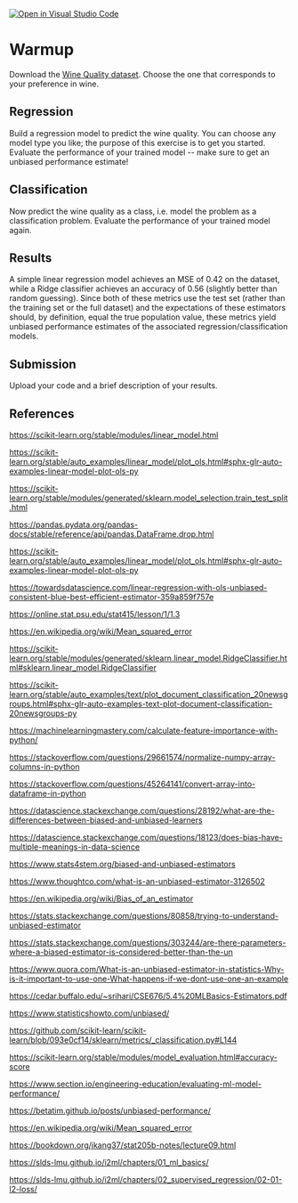 [![Open in Visual Studio Code](https://classroom.github.com/assets/open-in-vscode-718a45dd9cf7e7f842a935f5ebbe5719a5e09af4491e668f4dbf3b35d5cca122.svg)](https://classroom.github.com/online_ide?assignment_repo_id=11789041&assignment_repo_type=AssignmentRepo)
# Warmup

Download the [Wine Quality
dataset](https://archive-beta.ics.uci.edu/dataset/186/wine+quality). Choose the
one that corresponds to your preference in wine.

## Regression

Build a regression model to predict the wine quality. You can choose any model
type you like; the purpose of this exercise is to get you started. Evaluate the
performance of your trained model -- make sure to get an unbiased performance
estimate!

## Classification

Now predict the wine quality as a class, i.e. model the problem as a
classification problem. Evaluate the performance of your trained model again.

## Results 
A simple linear regression model achieves an MSE of 0.42 on the dataset, while a Ridge classifier achieves an accuracy of 0.56 (slightly better than random guessing). Since both of these metrics use the test set (rather than the training set or the full dataset) and the expectations of these estimators should, by definition, equal the true population value, these metrics yield unbiased performance estimates of the associated regression/classification models. 

## Submission

Upload your code and a brief description of your results.

## References 

https://scikit-learn.org/stable/modules/linear_model.html

https://scikit-learn.org/stable/auto_examples/linear_model/plot_ols.html#sphx-glr-auto-examples-linear-model-plot-ols-py

https://scikit-learn.org/stable/modules/generated/sklearn.model_selection.train_test_split.html

https://pandas.pydata.org/pandas-docs/stable/reference/api/pandas.DataFrame.drop.html

https://scikit-learn.org/stable/auto_examples/linear_model/plot_ols.html#sphx-glr-auto-examples-linear-model-plot-ols-py

https://towardsdatascience.com/linear-regression-with-ols-unbiased-consistent-blue-best-efficient-estimator-359a859f757e

https://online.stat.psu.edu/stat415/lesson/1/1.3

https://en.wikipedia.org/wiki/Mean_squared_error

https://scikit-learn.org/stable/modules/generated/sklearn.linear_model.RidgeClassifier.html#sklearn.linear_model.RidgeClassifier

https://scikit-learn.org/stable/auto_examples/text/plot_document_classification_20newsgroups.html#sphx-glr-auto-examples-text-plot-document-classification-20newsgroups-py

https://machinelearningmastery.com/calculate-feature-importance-with-python/

https://stackoverflow.com/questions/29661574/normalize-numpy-array-columns-in-python

https://stackoverflow.com/questions/45264141/convert-array-into-dataframe-in-python

https://datascience.stackexchange.com/questions/28192/what-are-the-differences-between-biased-and-unbiased-learners

https://datascience.stackexchange.com/questions/18123/does-bias-have-multiple-meanings-in-data-science

https://www.stats4stem.org/biased-and-unbiased-estimators

https://www.thoughtco.com/what-is-an-unbiased-estimator-3126502

https://en.wikipedia.org/wiki/Bias_of_an_estimator

https://stats.stackexchange.com/questions/80858/trying-to-understand-unbiased-estimator

https://stats.stackexchange.com/questions/303244/are-there-parameters-where-a-biased-estimator-is-considered-better-than-the-un

https://www.quora.com/What-is-an-unbiased-estimator-in-statistics-Why-is-it-important-to-use-one-What-happens-if-we-dont-use-one-an-example

https://cedar.buffalo.edu/~srihari/CSE676/5.4%20MLBasics-Estimators.pdf

https://www.statisticshowto.com/unbiased/

https://github.com/scikit-learn/scikit-learn/blob/093e0cf14/sklearn/metrics/_classification.py#L144

https://scikit-learn.org/stable/modules/model_evaluation.html#accuracy-score

https://www.section.io/engineering-education/evaluating-ml-model-performance/

https://betatim.github.io/posts/unbiased-performance/

https://en.wikipedia.org/wiki/Mean_squared_error

https://bookdown.org/jkang37/stat205b-notes/lecture09.html

https://slds-lmu.github.io/i2ml/chapters/01_ml_basics/

https://slds-lmu.github.io/i2ml/chapters/02_supervised_regression/02-01-l2-loss/
